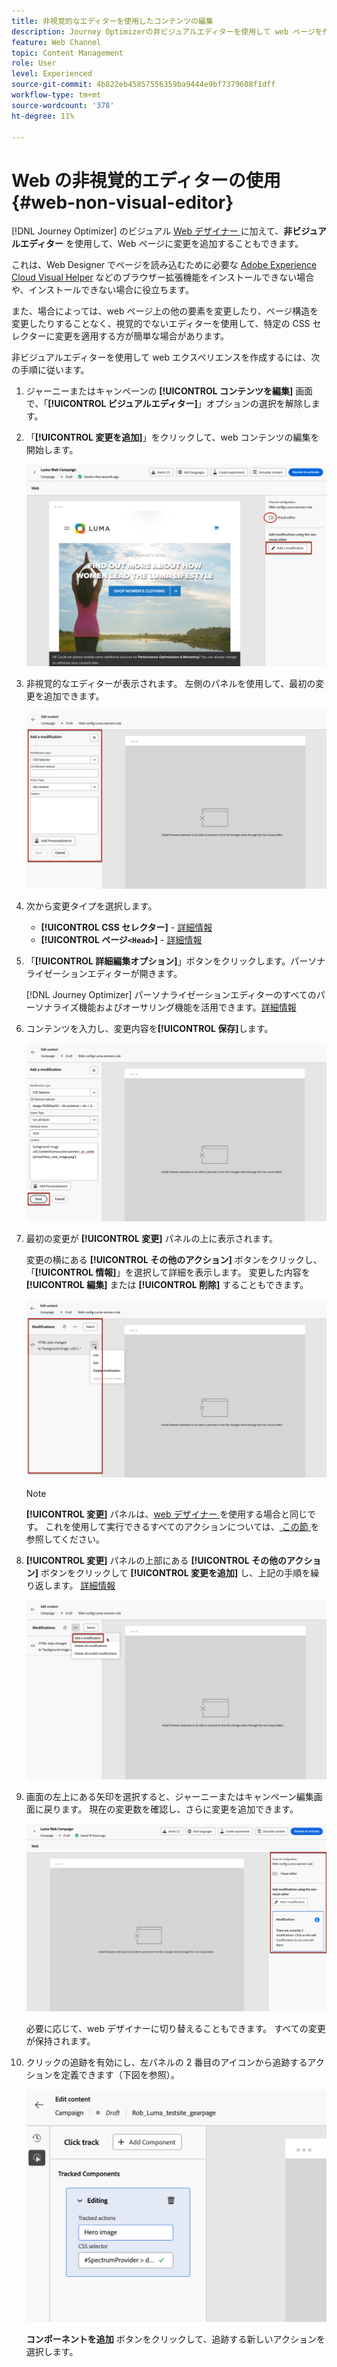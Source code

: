 ```yaml
---
title: 非視覚的なエディターを使用したコンテンツの編集
description: Journey Optimizerの非ビジュアルエディターを使用して web ページを作成し、そのコンテンツを編集する方法を説明します
feature: Web Channel
topic: Content Management
role: User
level: Experienced
source-git-commit: 4b822eb45857556359ba9444e9bf7379608f1dff
workflow-type: tm+mt
source-wordcount: '378'
ht-degree: 11%

---
```


# Web の非視覚的エディターの使用 {#web-non-visual-editor}

[!DNL Journey Optimizer] のビジュアル [Web デザイナー ](web-visual-editor.md) に加えて、**非ビジュアルエディター** を使用して、Web ページに変更を追加することもできます。

これは、Web Designer でページを読み込むために必要な [Adobe Experience Cloud Visual Helper](web-prerequisites.md#visual-authoring-prerequisites) などのブラウザー拡張機能をインストールできない場合や、インストールできない場合に役立ちます。

また、場合によっては、web ページ上の他の要素を変更したり、ページ構造を変更したりすることなく、視覚的でないエディターを使用して、特定の CSS セレクターに変更を適用する方が簡単な場合があります。

非ビジュアルエディターを使用して web エクスペリエンスを作成するには、次の手順に従います。

1. ジャーニーまたはキャンペーンの **[!UICONTROL コンテンツを編集]** 画面で、「**[!UICONTROL ビジュアルエディター]**」オプションの選択を解除します。

1. 「**[!UICONTROL 変更を追加]**」をクリックして、web コンテンツの編集を開始します。

   ![](assets/web-campaign-add-modification-button.png)

1. 非視覚的なエディターが表示されます。 左側のパネルを使用して、最初の変更を追加できます。

   ![](assets/web-non-visual-editor.png)

1. 次から変更タイプを選択します。

   * **[!UICONTROL CSS セレクター]** - [詳細情報](manage-web-modifications.md#css-selector)
   * **[!UICONTROL ページ`<Head>`]** - [詳細情報](manage-web-modifications.md#page-head)

1. 「**[!UICONTROL 詳細編集オプション]**」ボタンをクリックします。パーソナライゼーションエディターが開きます。

   [!DNL Journey Optimizer] パーソナライゼーションエディターのすべてのパーソナライズ機能およびオーサリング機能を活用できます。[詳細情報](../personalization/personalization-build-expressions.md)

1. コンテンツを入力し、変更内容を&#x200B;**[!UICONTROL 保存]**&#x200B;します。

   ![](assets/web-non-visual-editor-ex-save.png)

1. 最初の変更が **[!UICONTROL 変更]** パネルの上に表示されます。

   変更の横にある **[!UICONTROL その他のアクション]** ボタンをクリックし、「**[!UICONTROL 情報]**」を選択して詳細を表示します。 変更した内容を **[!UICONTROL 編集]** または **[!UICONTROL 削除]** することもできます。

   ![](assets/web-non-visual-editor-ex-more.png)

   >[!NOTE]
   >
   >**[!UICONTROL 変更]** パネルは、[web デザイナー ](web-visual-editor.md) を使用する場合と同じです。 これを使用して実行できるすべてのアクションについては、[ この節 ](manage-web-modifications.md#use-modifications-pane) を参照してください。

1. **[!UICONTROL 変更]** パネルの上部にある **[!UICONTROL その他のアクション]** ボタンをクリックして **[!UICONTROL 変更を追加]** し、上記の手順を繰り返します。 [詳細情報](manage-web-modifications.md#add-modifications)

   ![](assets/web-non-visual-editor-more.png)

1. 画面の左上にある矢印を選択すると、ジャーニーまたはキャンペーン編集画面に戻ります。 現在の変更数を確認し、さらに変更を追加できます。

   ![](assets/web-campaign-modifications.png)

   必要に応じて、web デザイナーに切り替えることもできます。 すべての変更が保持されます。


1. クリックの追跡を有効にし、左パネルの 2 番目のアイコンから追跡するアクションを定義できます（下図を参照）。

   ![](assets/web-campaign-click.png)

   **コンポーネントを追加** ボタンをクリックして、追跡する新しいアクションを選択します。
